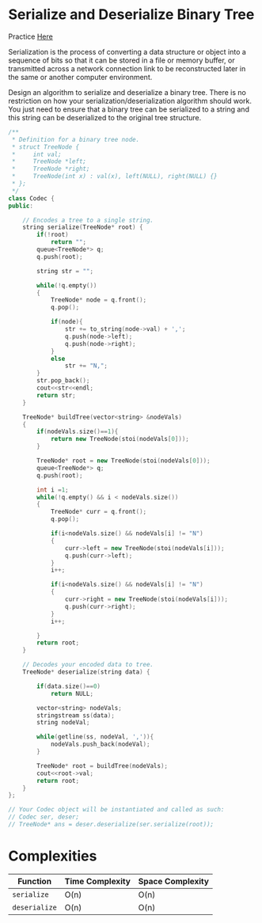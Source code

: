 # Serialize and Deserialize Binary Tree

Practice [Here](https://leetcode.com/problems/serialize-and-deserialize-binary-tree/description/)

Serialization is the process of converting a data structure or object into a sequence of bits so that it can be stored in a file or memory buffer, or transmitted across a network connection link to be reconstructed later in the same or another computer environment.

Design an algorithm to serialize and deserialize a binary tree. There is no restriction on how your serialization/deserialization algorithm should work. You just need to ensure that a binary tree can be serialized to a string and this string can be deserialized to the original tree structure.


```cpp
/**
 * Definition for a binary tree node.
 * struct TreeNode {
 *     int val;
 *     TreeNode *left;
 *     TreeNode *right;
 *     TreeNode(int x) : val(x), left(NULL), right(NULL) {}
 * };
 */
class Codec {
public:

    // Encodes a tree to a single string.
    string serialize(TreeNode* root) {
        if(!root)
            return "";
        queue<TreeNode*> q;
        q.push(root);

        string str = "";

        while(!q.empty())
        {
            TreeNode* node = q.front();
            q.pop();

            if(node){
                str += to_string(node->val) + ',';
                q.push(node->left);
                q.push(node->right);
            }
            else
                str += "N,";
        }
        str.pop_back();
        cout<<str<<endl;
        return str;
    }

    TreeNode* buildTree(vector<string> &nodeVals)
    {
        if(nodeVals.size()==1){
            return new TreeNode(stoi(nodeVals[0]));
        }

        TreeNode* root = new TreeNode(stoi(nodeVals[0]));
        queue<TreeNode*> q;
        q.push(root);

        int i =1;
        while(!q.empty() && i < nodeVals.size())
        {
            TreeNode* curr = q.front();
            q.pop();

            if(i<nodeVals.size() && nodeVals[i] != "N")
            {
                curr->left = new TreeNode(stoi(nodeVals[i]));
                q.push(curr->left);
            }
            i++;

            if(i<nodeVals.size() && nodeVals[i] != "N")
            {
                curr->right = new TreeNode(stoi(nodeVals[i]));
                q.push(curr->right);
            }
            i++;

        }
        return root;
    }

    // Decodes your encoded data to tree.
    TreeNode* deserialize(string data) {

        if(data.size()==0)
            return NULL;

        vector<string> nodeVals;
        stringstream ss(data);
        string nodeVal;

        while(getline(ss, nodeVal, ',')){
            nodeVals.push_back(nodeVal);
        }

        TreeNode* root = buildTree(nodeVals);
        cout<<root->val;
        return root;
    }
};

// Your Codec object will be instantiated and called as such:
// Codec ser, deser;
// TreeNode* ans = deser.deserialize(ser.serialize(root));
```

# Complexities

| Function      | Time Complexity | Space Complexity |
| ------------- | --------------- | ---------------- |
| `serialize`   | O(n)            | O(n)             |
| `deserialize` | O(n)            | O(n)             |
